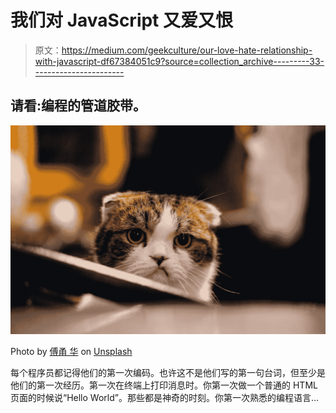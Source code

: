 # 我们对 JavaScript 又爱又恨

> 原文：<https://medium.com/geekculture/our-love-hate-relationship-with-javascript-df67384051c9?source=collection_archive---------33----------------------->

## 请看:编程的管道胶带。

![](img/7b6a2b7ec06c7e82b81a9a9f1bd254b8.png)

Photo by [傅甬 华](https://unsplash.com/@hhh13?utm_source=medium&utm_medium=referral) on [Unsplash](https://unsplash.com?utm_source=medium&utm_medium=referral)

每个程序员都记得他们的第一次编码。也许这不是他们写的第一句台词，但至少是他们的第一次经历。第一次在终端上打印消息时。你第一次做一个普通的 HTML 页面的时候说“Hello World”。那些都是神奇的时刻。你第一次熟悉的编程语言…